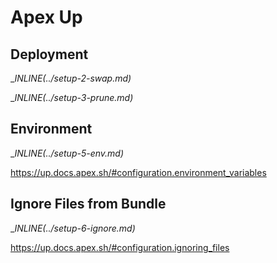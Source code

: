 # Apex Up

## Deployment

__INLINE(../_setup-2-swap.md)__

__INLINE(../_setup-3-prune.md)__

## Environment

__INLINE(../_setup-5-env.md)__

https://up.docs.apex.sh/#configuration.environment_variables

## Ignore Files from Bundle

__INLINE(../_setup-6-ignore.md)__

https://up.docs.apex.sh/#configuration.ignoring_files